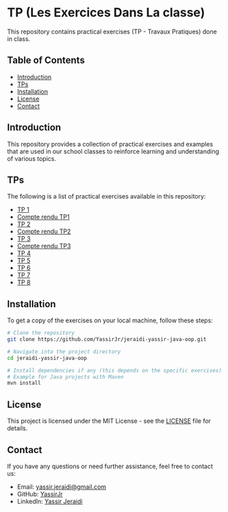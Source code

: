 # TP (Les Exercices Dans La classe)

This repository contains practical exercises (TP - Travaux Pratiques) done in class.

## Table of Contents

- [Introduction](#introduction)
- [TPs](#tps)
- [Installation](#installation)
- [License](#license)
- [Contact](#contact)

## Introduction

This repository provides a collection of practical exercises and examples that are used in our school classes to reinforce learning and understanding of various topics.

## TPs

The following is a list of practical exercises available in this repository:

- [TP 1](tp1/readme.md)
- [Compte rendu TP1](tp1/compte-rendu.pdf)
- [TP 2](tp2/readme.md)
- [Compte rendu TP2](tp2/compte-rendu.pdf)
- [TP 3](tp3/readme.md)
- [Compte rendu TP3](tp3/compte-rendu.pdf)
- [TP 4](tp4/readme.md)
- [TP 5](tp5/readme.md)
- [TP 6](tp6/readme.md)
- [TP 7](tp7/readme.md)
- [TP 8](tp8/readme.md)

## Installation

To get a copy of the exercises on your local machine, follow these steps:

```bash
# Clone the repository
git clone https://github.com/YassirJr/jeraidi-yassir-java-oop.git

# Navigate into the project directory
cd jeraidi-yassir-java-oop

# Install dependencies if any (this depends on the specific exercises)
# Example for Java projects with Maven
mvn install
```

## License

This project is licensed under the MIT License - see the [LICENSE](LICENSE) file for details.

## Contact

If you have any questions or need further assistance, feel free to contact us:

- Email: [yassir.jeraidi@gmail.com](mailto:yassir.jeraidi@gmail.com)
- GitHub: [YassirJr](https://github.com/YassirJr)
- LinkedIn: [Yassir Jeraidi](https://www.linkedin.com/in/yassir-jeraidi/)
